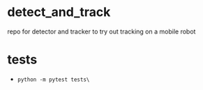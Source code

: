 # detect_and_track
repo for detector and tracker to try out tracking on a mobile robot

# tests
- `python -m pytest tests\`
